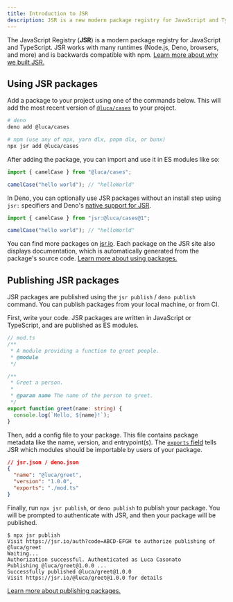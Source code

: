 ```yaml
---
title: Introduction to JSR
description: JSR is a new modern package registry for JavaScript and TypeScript. It was designed to be fast, simple, and reliable. It is backwards compatible with npm, and natively supports TypeScript.
---
```


The JavaScript Registry (**JSR**) is a modern package registry for JavaScript
and TypeScript. JSR works with many runtimes (Node.js, Deno, browsers, and more)
and is backwards compatible with npm.
[Learn more about why we built JSR.](/docs/why)

## Using JSR packages

Add a package to your project using one of the commands below. This will add the
most recent version of [`@luca/cases`](https://jsr.io/@luca/cases) to your
project.

```bash
# deno
deno add @luca/cases

# npm (use any of npx, yarn dlx, pnpm dlx, or bunx)
npx jsr add @luca/cases
```

After adding the package, you can import and use it in ES modules like so:

```ts
import { camelCase } from "@luca/cases";

camelCase("hello world"); // "helloWorld"
```

In Deno, you can optionally use JSR packages without an install step using
`jsr:` specifiers and Deno's
[native support for JSR](/docs/using-packages#native-jsr-imports).

```ts
import { camelCase } from "jsr:@luca/cases@1";

camelCase("hello world"); // "helloWorld"
```

You can find more packages on [jsr.io](https://jsr.io). Each package on the JSR
site also displays documentation, which is automatically generated from the
package's source code. [Learn more about using packages.](/docs/using-packages)

## Publishing JSR packages

JSR packages are published using the `jsr publish` / `deno publish` command. You
can publish packages from your local machine, or from CI.

First, write your code. JSR packages are written in JavaScript or TypeScript,
and are published as ES modules.

```ts
// mod.ts
/**
 * A module providing a function to greet people.
 * @module
 */

/**
 * Greet a person.
 *
 * @param name The name of the person to greet.
 */
export function greet(name: string) {
  console.log(`Hello, ${name}!`);
}
```

Then, add a config file to your package. This file contains package metadata
like the name, version, and entrypoint(s). The
[`exports` field](/docs/publishing-packages#package-metadata) tells JSR which
modules should be importable by users of your package.

```json
// jsr.json / deno.json
{
  "name": "@luca/greet",
  "version": "1.0.0",
  "exports": "./mod.ts"
}
```

Finally, run `npx jsr publish`, or `deno publish` to publish your package. You
will be prompted to authenticate with JSR, and then your package will be
published.

```
$ npx jsr publish
Visit https://jsr.io/auth?code=ABCD-EFGH to authorize publishing of @luca/greet
Waiting...
Authorization successful. Authenticated as Luca Casonato
Publishing @luca/greet@1.0.0 ...
Successfully published @luca/greet@1.0.0
Visit https://jsr.io/@luca/greet@1.0.0 for details
```

[Learn more about publishing packages.](/docs/publishing-packages)
